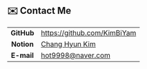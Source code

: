 ## ✉️ Contact Me

|            |                                                                                                         |
| :--------: | ------------------------------------------------------------------------------------------------------- |
| **GitHub** | <https://github.com/KimBiYam>                                                                           |
| **Notion** | [Chang Hyun Kim](https://kimbiyam.notion.site/kimbiyam/Chang-Hyun-Kim-3831364898844426ab7643741dffe461) |
| **E-mail** | hot9998@naver.com                                                                                       |